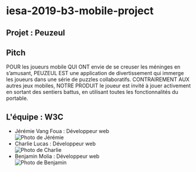 # iesa-2019-b3-mobile-project

## Projet : Peuzeul

## Pitch
POUR les joueurs mobile QUI ONT envie de se creuser les méninges en s’amusant, PEUZEUL EST une application de divertissement qui immerge les joueurs dans une série de puzzles collaboratifs. CONTRAIREMENT AUX autres jeux mobiles, NOTRE PRODUIT le joueur est invité à jouer activement en sortant des sentiers battus, en utilisant toutes les fonctionnalités du portable.

## L'équipe : W3C
* Jérémie Vang Foua : Développeur web  
![Photo de Jérémie](https://image.noelshack.com/fichiers/2019/15/5/1555082184-webp-net-resizeimage-2.jpg)
* Charlie Lucas : Développeur web  
![Photo de Charlie](https://image.noelshack.com/fichiers/2019/15/5/1555082168-webp-net-resizeimage-1.jpg)
* Benjamin Molia : Développeur web  
![Photo de Benjamin](https://image.noelshack.com/fichiers/2019/15/5/1555081993-webp-net-resizeimage.jpg)
